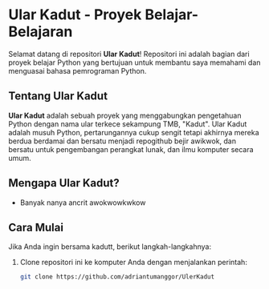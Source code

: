 # Ular Kadut - Proyek Belajar-Belajaran

Selamat datang di repositori **Ular Kadut**! Repositori ini adalah bagian dari proyek belajar Python yang bertujuan untuk membantu saya memahami dan menguasai bahasa pemrograman Python.

## Tentang Ular Kadut

**Ular Kadut** adalah sebuah proyek yang menggabungkan pengetahuan Python dengan nama ular terkece sekampung TMB, "Kadut". Ular Kadut adalah musuh Python, pertarungannya cukup sengit tetapi akhirnya mereka berdua berdamai dan bersatu menjadi repogithub bejir awikwok, dan bersatu untuk pengembangan perangkat lunak, dan ilmu komputer secara umum.

## Mengapa Ular Kadut?

- Banyak nanya ancrit awokwowkwkow

## Cara Mulai

Jika Anda ingin bersama kadutt, berikut langkah-langkahnya:

1. Clone repositori ini ke komputer Anda dengan menjalankan perintah:

   ```bash
   git clone https://github.com/adriantumanggor/UlerKadut

